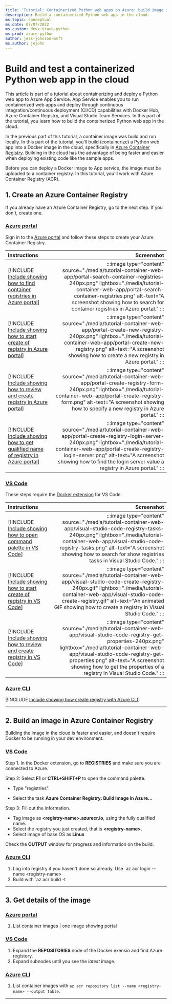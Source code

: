 ```yaml
---
title: 'Tutorial: Containerized Python web apps on Azure: build image in Azure Container Registry'
description: Build a containerized Python web app in the cloud.
ms.topic: conceptual
ms.date: 07/07/2022
ms.custom: devx-track-python
ms.prod: azure-python
author: jess-johnson-msft
ms.author: jejohn
---
```


# Build and test a containerized Python web app in the cloud

This article is part of a tutorial about containerizing and deploy a Python web app to Azure App Service. App Service enables you to run containerized web apps and deploy through continuous integration/continuous deployment (CI/CD) capabilities with Docker Hub, Azure Container Registry, and Visual Studio Team Services. In this part of the tutorial, you learn how to build the containerized Python web app in the cloud.

In the previous part of this tutorial, a container image was build and run locally. In this part of the tutorial, you'll build (containerize) a Python web app into a Docker image in the cloud, specifically in [Azure Container Registry](/azure/container-registry/container-registry-intro). Building in the cloud has the advantage of being faster and easier when deploying existing code like the sample apps.

Before you can deploy a Docker image to App service, the image must be uploaded to a container registry. In this tutorial, you'll work with Azure Container Registry (ACR). 

## 1. Create an Azure Container Registry

If you already have an Azure Container Registry, go to the next step. If you don't, create one.

### [Azure portal](#tab/azure-portal)

Sign in to the [Azure portal](https://portal.azure.com/) and follow these steps to create your Azure Container Registry.

| Instructions    | Screenshot |
|:----------------|-----------:|
| [!INCLUDE [Include showing how to find container registries in Azure portal](<./includes/tutorial-container-web-app/container-registry-create-portal-1.md>)] | :::image type="content" source="./media/tutorial-container-web-app/portal-search-container-registries-240px.png" lightbox="./media/tutorial-container-web-app/portal-search-container-registries.png" alt-text="A screenshot showing how to search for container registries in Azure portal." :::  |
| [!INCLUDE [Include showing how to start create of registry in Azure portal](<./includes/tutorial-container-web-app/container-registry-create-portal-2.md>)] | :::image type="content" source="./media/tutorial-container-web-app/portal-create-new-registry-240px.png" lightbox="./media/tutorial-container-web-app/portal-create-new-registry.png" alt-text="A screenshot showing how to create a new registry in Azure portal." ::: |
| [!INCLUDE [Include showing how to review and create registry in Azure portal](<./includes/tutorial-container-web-app/container-registry-create-portal-3.md>)] | :::image type="content" source="./media/tutorial-container-web-app/portal-create-registry-form-240px.png" lightbox="./media/tutorial-container-web-app/portal-create-registry-form.png" alt-text="A screenshot showing how to specify a new registry in Azure portal." ::: |
| [!INCLUDE [Include showing how to get qualified name of registry in Azure portal](<./includes/tutorial-container-web-app/container-registry-create-portal-4.md>)] | :::image type="content" source="./media/tutorial-container-web-app/portal-create-registry-login-server-240px.png" lightbox="./media/tutorial-container-web-app/portal-create-registry-login-server.png" alt-text="A screenshot showing how to find the login server value a registry in Azure portal." :::|
 
### [VS Code](#tab/vscode-aztools)

These steps require the [Docker extension](https://code.visualstudio.com/docs/containers/overview) for VS Code.

| Instructions    | Screenshot |
|:----------------|-----------:|
| [!INCLUDE [Include showing how to open command palette in VS Code](<./includes/tutorial-container-web-app/container-registry-create-vscode-1.md>)] | :::image type="content" source="./media/tutorial-container-web-app/visual-studio-code-registry-tasks-240px.png" lightbox="./media/tutorial-container-web-app/visual-studio-code-registry-tasks.png" alt-text="A screenshot showing how to search for show registries tasks in Visual Studio Code." ::: |
| [!INCLUDE [Include showing how to start create of registry in VS Code](<./includes/tutorial-container-web-app/container-registry-create-vscode-2.md>)] | :::image type="content" source="./media/tutorial-container-web-app/visual-studio-code-create-registry-240px.gif" lightbox="./media/tutorial-container-web-app/visual-studio-code-create-registry.gif" alt-text="An animated GIF showing how to create a registry in Visual Studio Code." ::: |
| [!INCLUDE [Include showing how to review and create registry in VS Code](<./includes/tutorial-container-web-app/container-registry-create-vscode-3.md>)] | :::image type="content" source="./media/tutorial-container-web-app/visual-studio-code-registry-get-properties-240px.png" lightbox="./media/tutorial-container-web-app/visual-studio-code-registry-get-properties.png" alt-text="A screenshot showing how to get the properties of a registry in Visual Studio Code." ::: |

### [Azure CLI](#tab/azure-cli)

[!INCLUDE [Include showing how create registry with Azure CLI](<./includes/tutorial-container-web-app/container-registry-create-cli.md>)]

---

## 2. Build an image in Azure Container Registry

Building the image in the cloud is faster and easier, and doesn't require Docker to be running in your dev environment.
### [VS Code](#tab/vscode-aztools-build)

Step 1. In the Docker extension, go to **REGISTRIES** and make sure you are connected to Azure.

Step 2: Select **F1** or **CTRL+SHIFT+P** to open the command palette.

* Type "registries".

* Select the task **Azure Container Registry: Build Image in Azure...**

Step 3: Fill out the information.

* Tag image as **\<registry-name>.azurecr.io**, using the fully qualified name.
* Select the registry you just created, that is **\<registry-name>**.
* Select image of base OS as **Linux**

Check the **OUTPUT** window for progress and information on the build.

### [Azure CLI](#tab/azure-cli-build)

1. Log into registry if you haven't done so already.  Use `az acr login --name \<registry-name>
1. Build with `az acr build -t 
---


## 3. Get details of the image

### [Azure portal](#tab/azure-portal)

1. List container images | one image showing portal

### [VS Code](#tab/vscode-aztools)

1. Expand the **REPOSITORIES** node of the Docker exensio and find Azure registory.
1. Expand subnodes until you see the *latest* image.

### [Azure CLI](#tab/azure-cli)

1. List container images with `az acr repository list --name <registry-name> --output table`.

---
